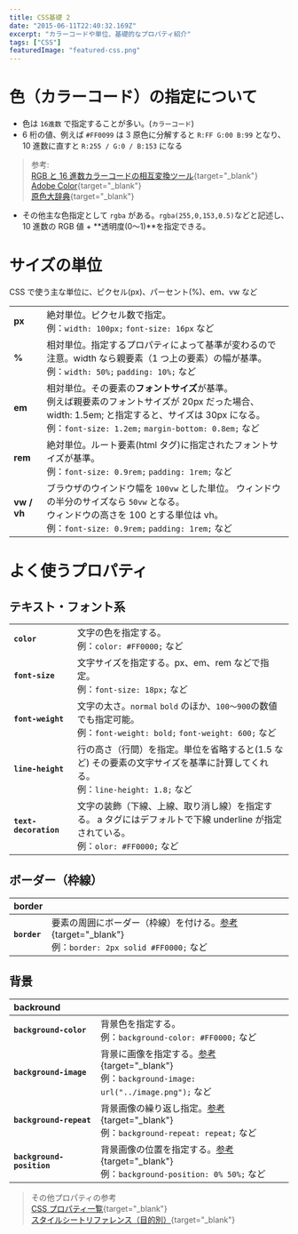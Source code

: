 ```yaml
---
title: CSS基礎 2
date: "2015-06-11T22:40:32.169Z"
excerpt: "カラーコードや単位、基礎的なプロパティ紹介"
tags: ["CSS"]
featuredImage: "featured-css.png"
---
```


# 色（カラーコード）の指定について

- 色は `16進数` で指定することが多い。(`カラーコード`)
- 6 桁の値、例えば `#FF0099` は 3 原色に分解すると `R:FF G:00 B:99` となり、10 進数に直すと `R:255 / G:0 / B:153` になる

> 参考:  
> [RGB と 16 進数カラーコードの相互変換ツール](https://www.peko-step.com/tool/tfcolor.html){target="\_blank"}  
> [Adobe Color](https://color.adobe.com/ja/create/color-wheel/){target="\_blank"}  
> [原色大辞典](https://www.colordic.org/){target="\_blank"}

- その他主な色指定として `rgba` がある。`rgba(255,0,153,0.5)`などと記述し、10 進数の RGB 値 + **透明度(0〜1)**を指定できる。

# サイズの単位

CSS で使う主な単位に、ピクセル(px)、パーセント(%)、em、vw など

|             |                                                                                                                                                                                                                |
| :---------- | -------------------------------------------------------------------------------------------------------------------------------------------------------------------------------------------------------------- |
| **px**      | 絶対単位。ピクセル数で指定。 <br>例：`width: 100px;` `font-size: 16px` など                                                                                                                                    |
| **%**       | 相対単位。指定するプロパティによって基準が変わるので注意。width なら親要素（1 つ上の要素）の幅が基準。 <br>例：`width: 50%;` `padding: 10%;` など                                                              |
| **em**      | 相対単位。その要素の**フォントサイズ**が基準。<br>例えば親要素のフォントサイズが 20px だった場合、 width: 1.5em; と指定すると、サイズは 30px になる。 <br>例：`font-size: 1.2em;` `margin-bottom: 0.8em;` など |
| **rem**     | 絶対単位。ルート要素(html タグ)に指定されたフォントサイズが基準。 <br>例：`font-size: 0.9rem;` `padding: 1rem;` など                                                                                           |
| **vw / vh** | ブラウザのウインドウ幅を `100vw` とした単位。 ウィンドウの半分のサイズなら `50vw` となる。<br>ウィンドウの高さを 100 とする単位は vh。 <br>例：`font-size: 0.9rem;` `padding: 1rem;` など                      |

# よく使うプロパティ

## テキスト・フォント系

|                       |                                                                                                                                        |
| :-------------------- | -------------------------------------------------------------------------------------------------------------------------------------- |
| **`color`**           | 文字の色を指定する。 <br>例：`color: #FF0000;` など                                                                                    |
| **`font-size`**       | 文字サイズを指定する。px、em、rem などで指定。 <br>例：`font-size: 18px;` など                                                         |
| **`font-weight`**     | 文字の太さ。`normal` `bold` のほか、`100〜900`の数値でも指定可能。<br>例：`font-weight: bold;` `font-weight: 600;` など                |
| **`line-height`**     | 行の高さ（行間）を指定。単位を省略すると(1.5 など) その要素の文字サイズを基準に計算してくれる。 <br>例：`line-height: 1.8;` など       |
| **`text-decoration`** | 文字の装飾（下線、上線、取り消し線）を指定する。 a タグにはデフォルトで下線 underline が指定されている。 <br>例：`olor: #FF0000;` など |

## ボーダー（枠線）

| border       |                                                                                                                                                                |
| :----------- | -------------------------------------------------------------------------------------------------------------------------------------------------------------- |
| **`border`** | 要素の周囲にボーダー（枠線）を付ける。[参考](https://developer.mozilla.org/ja/docs/Web/CSS/border){target="\_blank"} <br>例：`border: 2px solid #FF0000;` など |

## 背景

| backround                 |                                                                                                                                                                       |
| :------------------------ | --------------------------------------------------------------------------------------------------------------------------------------------------------------------- |
| **`background-color`**    | 背景色を指定する。<br>例：`background-color: #FF0000;` など                                                                                                           |
| **`background-image`**    | 背景に画像を指定する。[参考](https://developer.mozilla.org/ja/docs/Web/CSS/background-repeat){target="\_blank"} <br>例：`background-image: url("../image.png");` など |
| **`background-repeat`**   | 背景画像の繰り返し指定。[参考](https://developer.mozilla.org/ja/docs/Web/CSS/background-repeat){target="\_blank"} <br>例：`background-repeat: repeat;` など           |
| **`background-position`** | 背景画像の位置を指定する。[参考](https://developer.mozilla.org/ja/docs/Web/CSS/background-position){target="\_blank"} <br>例：`background-position: 0% 50%;` など     |

> その他プロパティの参考  
> [CSS プロパティ一覧](https://www.tagindex.com/stylesheet/properties/){target="\_blank"}  
> [スタイルシートリファレンス（目的別）](http://www.htmq.com/style/){target="\_blank"}
